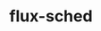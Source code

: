 ---
title: "flux-sched"
layout: cache
categories: [package, develop-2023-05-18]
meta: {"versions": ["0.27.0"], "compilers": ["gcc@=11.1.0", "gcc@=7.3.1"], "oss": ["amzn2", "ubuntu20.04"], "platforms": ["linux"], "targets": ["aarch64", "neoverse_n1", "ppc64le", "x86_64_v3"], "stacks": ["aws-isc", "aws-isc-aarch64", "e4s", "e4s-power", "root"], "num_specs": 5, "num_specs_by_stack": {"root": 5, "aws-isc-aarch64": 2, "aws-isc": 1, "e4s-power": 1, "e4s": 1}}
spec_details: [{"hash": "4qqj6oorvnp6kyh75t2afnx2wk356pit", "compiler": "gcc@=7.3.1", "versions": ["0.27.0"], "os": "amzn2", "platform": "linux", "target": "aarch64", "variants": ["build_system=autotools", "~cuda"], "stacks": ["root", "aws-isc-aarch64"], "size": "-", "tarball": "https://binaries.spack.io/develop-2023-05-18/build_cache/linux-amzn2-aarch64/gcc-7.3.1/flux-sched-0.27.0/linux-amzn2-aarch64-gcc-7.3.1-flux-sched-0.27.0-4qqj6oorvnp6kyh75t2afnx2wk356pit.spack"}, {"hash": "wzrpzqk6ovtlfqup5jvpecz5dnmpl2co", "compiler": "gcc@=7.3.1", "versions": ["0.27.0"], "os": "amzn2", "platform": "linux", "target": "neoverse_n1", "variants": ["build_system=autotools", "~cuda"], "stacks": ["root", "aws-isc-aarch64"], "size": "-", "tarball": "https://binaries.spack.io/develop-2023-05-18/build_cache/linux-amzn2-neoverse_n1/gcc-7.3.1/flux-sched-0.27.0/linux-amzn2-neoverse_n1-gcc-7.3.1-flux-sched-0.27.0-wzrpzqk6ovtlfqup5jvpecz5dnmpl2co.spack"}, {"hash": "gcs7hhn2h3v7uivapmom75hjdxpbybau", "compiler": "gcc@=7.3.1", "versions": ["0.27.0"], "os": "amzn2", "platform": "linux", "target": "x86_64_v3", "variants": ["build_system=autotools", "~cuda"], "stacks": ["aws-isc", "root"], "size": "-", "tarball": "https://binaries.spack.io/develop-2023-05-18/build_cache/linux-amzn2-x86_64_v3/gcc-7.3.1/flux-sched-0.27.0/linux-amzn2-x86_64_v3-gcc-7.3.1-flux-sched-0.27.0-gcs7hhn2h3v7uivapmom75hjdxpbybau.spack"}, {"hash": "xanwon4mvpiytngody5enhj42tmxcqvs", "compiler": "gcc@=11.1.0", "versions": ["0.27.0"], "os": "ubuntu20.04", "platform": "linux", "target": "ppc64le", "variants": ["build_system=autotools", "~cuda"], "stacks": ["e4s-power", "root"], "size": "-", "tarball": "https://binaries.spack.io/develop-2023-05-18/build_cache/linux-ubuntu20.04-ppc64le/gcc-11.1.0/flux-sched-0.27.0/linux-ubuntu20.04-ppc64le-gcc-11.1.0-flux-sched-0.27.0-xanwon4mvpiytngody5enhj42tmxcqvs.spack"}, {"hash": "olmy5vz6unyo2pazvwkoc2pan4zkgzdh", "compiler": "gcc@=11.1.0", "versions": ["0.27.0"], "os": "ubuntu20.04", "platform": "linux", "target": "x86_64_v3", "variants": ["build_system=autotools", "~cuda"], "stacks": ["root", "e4s"], "size": "-", "tarball": "https://binaries.spack.io/develop-2023-05-18/build_cache/linux-ubuntu20.04-x86_64_v3/gcc-11.1.0/flux-sched-0.27.0/linux-ubuntu20.04-x86_64_v3-gcc-11.1.0-flux-sched-0.27.0-olmy5vz6unyo2pazvwkoc2pan4zkgzdh.spack"}]
---